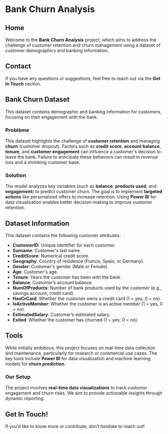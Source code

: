 # Bank Churn Analysis

## Home
Welcome to the **Bank Churn Analysis** project, which aims to address the challenge of customer retention and churn management using a dataset of customer demographics and banking information.

## Contact
If you have any questions or suggestions, feel free to reach out via the **Get In Touch** section.

## Bank Churn Dataset
This dataset contains demographic and banking information for customers, focusing on their engagement with the bank.

### Problème
This dataset highlights the challenge of **customer retention** and managing **churn** (customer dropout). Factors such as **credit score**, **account balance**, **tenure**, and **customer engagement** can influence a customer's decision to leave the bank. Failure to anticipate these behaviors can result in revenue loss and a shrinking customer base.

### Solution
The model analyzes key variables (such as **balance**, **products used**, and **engagement**) to predict customer churn. The goal is to implement **targeted actions** like personalized offers to increase retention. Using **Power BI** for data visualization enables better decision-making to improve customer retention.

## Dataset Information
This dataset contains the following customer attributes:

- **CustomerID**: Unique identifier for each customer.
- **Surname**: Customer's last name.
- **CreditScore**: Numerical credit score.
- **Geography**: Country of residence (France, Spain, or Germany).
- **Gender**: Customer's gender (Male or Female).
- **Age**: Customer's age.
- **Tenure**: Years the customer has been with the bank.
- **Balance**: Customer’s account balance.
- **NumOfProducts**: Number of bank products used by the customer (e.g., savings account, credit card).
- **HasCrCard**: Whether the customer owns a credit card (1 = yes, 0 = no).
- **IsActiveMember**: Whether the customer is an active member (1 = yes, 0 = no).
- **EstimatedSalary**: Customer’s estimated salary.
- **Exited**: Whether the customer has churned (1 = yes, 0 = no).

## Tools
While initially ambitious, this project focuses on real-time data collection and maintenance, particularly for research or commercial use cases. The key tools include **Power BI** for data visualization and machine learning models for **churn prediction**.

### Our Setup
The project involves **real-time data visualizations** to track customer engagement and churn risks. We aim to provide actionable insights through dynamic reporting.

## Get In Touch!
If you’d like to know more or contribute, don’t hesitate to reach out!
